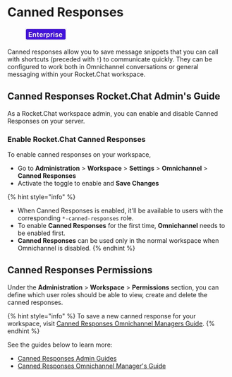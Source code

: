 # Canned Responses

<figure><img src="../../../.gitbook/assets/2021-06-10_22-31-38 (3) (3) (3) (3) (3) (3) (3) (3) (3) (2) (3) (1) (1) (1) (1) (1) (22).jpg" alt=""><figcaption></figcaption></figure>

Canned responses allow you to save message snippets that you can call with shortcuts (preceded with `!`) to communicate quickly. They can be configured to work both in Omnichannel conversations or general messaging within your Rocket.Chat workspace.

## Canned Responses Rocket.Chat Admin's Guide

As a Rocket.Chat workspace admin, you can enable and disable Canned Responses on your server.

### Enable Rocket.Chat Canned Responses

To enable canned responses on your workspace,

* Go to **Administration** > **Workspace** > **Settings** > **Omnichannel** > **Canned Responses**
* Activate the toggle to enable and **Save Changes**

{% hint style="info" %}
* When Canned Responses is enabled, it'll be available to users with the corresponding `*-canned-responses` role.
* To enable **Canned Responses** for the first time, **Omnichannel** needs to be enabled first.
* **Canned Responses** can be used only in the normal workspace when Omnichannel is disabled.
{% endhint %}

## Canned Responses Permissions

Under the **Administration** > **Workspace** > **Permissions** section, you can define which user roles should be able to view, create and delete the canned responses.

{% hint style="info" %}
To save a new canned response for your workspace, visit [Canned Responses Omnichannel Managers Guide](canned-responses-omnichannel-managers-guide.md).
{% endhint %}

See the guides below to learn more:

* [Canned Responses Admin Guides](broken-reference/)
* [Canned Responses Omnichannel Manager's Guide](canned-responses-omnichannel-managers-guide.md)
